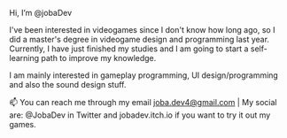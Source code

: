 Hi, I’m @jobaDev

I've been interested in videogames since I don't know how long ago, so I did a master's degree in videogame design and programming last year.
Currently, I have just finished my studies and I am going to start a self-learning path to improve my knowledge.

I am mainly interested in gameplay programming, UI design/programming and also the sound design stuff.

📫 You can reach me through my email joba.dev4@gmail.com | My social are: @JobaDev in Twitter and jobadev.itch.io if you want to try it out my games.

